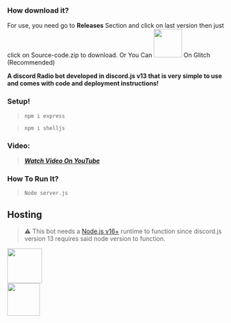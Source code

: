 

### **How download it?**
For use, you need go to __Releases__ Section and click on last version
then just click on Source-code.zip to download. Or You Can <a href="https://glitch.com/edit/#!/import/github/pooriyaYT1374/discord-radio-bot"><img src="https://cdn.discordapp.com/attachments/995613566965133322/1018441351043485706/Untitled.png?size=4096" style="width:65px"></a> On Glitch (Recommended)


**A discord Radio bot developed in discord.js v13 that is very simple to use and comes with code and deployment instructions!**


### **Setup!**
> `npm i express`

> `npm i shelljs`




### **Video:**
> ***[Watch Video On YouTube](https://youtu.be/CXsUf9CodSo)***

### **How To Run It?**
> `Node server.js`

## Hosting
> ⚠  This bot needs a [Node.js v16+](https://nodejs.org/en/blog/release/v16.0.0/)  runtime to function since discord.js version 13 requires said node version to function.





<a href="https://wild-life-studio.ir"><img src="https://cdn.discordapp.com/attachments/995613566965133322/1013453992984059954/unknown.png" style="width:80px"></a><br>
<a href="https://instagram.com/cod_pooria.yt"><img src="https://cdn.discordapp.com/attachments/995613566965133322/1013457342987247676/instagram-brands.png" style="width:75px"> </a>
